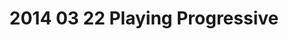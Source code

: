 ---
layout: blog
title: 2014 03 22 Playing Progressive
category: blog
lat: 47.55937
lng: -122.26653
altitude: 40.79
image: https://s3-us-west-2.amazonaws.com/worldcup14/2014-03-22 22:30:44 PDT.jpg
observation: 20140322223044PDT
---